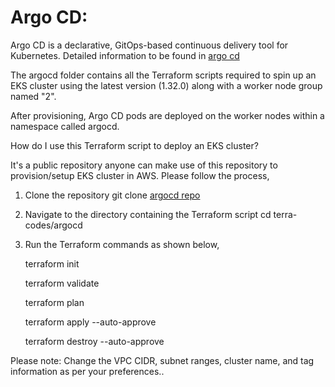 # Argo CD:

Argo CD is a declarative, GitOps-based continuous delivery tool for Kubernetes. Detailed information to be found in [argo cd](https://argo-cd.readthedocs.io/en/stable/)

The argocd folder contains all the Terraform scripts required to spin up an EKS cluster using the latest version (1.32.0) along with a worker node group named "2". 

After provisioning, Argo CD pods are deployed on the worker nodes within a namespace called argocd.

How do I use this Terraform script to deploy an EKS cluster?

It's a public repository anyone can make use of this repository to provision/setup EKS cluster in AWS. Please follow the process,

1) Clone the repository
   git clone [argocd repo](https://github.com/thangacodes/GitHubActions-repo.git)

2) Navigate to the directory containing the Terraform script
   cd terra-codes/argocd

3) Run the Terraform commands as shown below,

   terraform init
   
   terraform validate
   
   terraform plan
   
   terraform apply --auto-approve
   
   terraform destroy --auto-approve

Please note: Change the VPC CIDR, subnet ranges, cluster name, and tag information as per your preferences..
   
   
